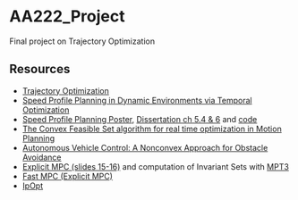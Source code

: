 # AA222_Project
Final project on Trajectory Optimization

## Resources  
* [Trajectory Optimization](http://www.matthewpeterkelly.com/tutorials/trajectoryOptimization/index.html)  
* [Speed Profile Planning in Dynamic Environments via Temporal Optimization](http://www.cs.cmu.edu/~cliu6/files/iv17-2.pdf)
* [Speed Profile Planning Poster](http://www.cs.cmu.edu/~cliu6/files/iv17-2poster.pdf), [Dissertation ch 5.4 & 6](http://www.cs.cmu.edu/~cliu6/files/dissertation.pdf) and [code](https://github.com/changliuliu/TemporalOptimization)   
* [The Convex Feasible Set algorithm for real time optimization in Motion Planning](https://arxiv.org/pdf/1709.00627.pdf) 
* [Autonomous Vehicle Control: A Nonconvex Approach for Obstacle Avoidance](https://www.researchgate.net/publication/303905926_Autonomous_Vehicle_Control_A_Nonconvex_Approach_for_Obstacle_Avoidance)  
* [Explicit MPC (slides 15-16)](https://stanford.edu/class/ee364b/lectures/mpc_slides.pdf) and computation of Invariant Sets with [MPT3](https://www.mpt3.org/UI/Invariance)  
* [Fast MPC (Explicit MPC)](https://web.stanford.edu/~boyd/papers/pdf/fast_mpc.pdf)  
* [IpOpt](http://cepac.cheme.cmu.edu/pasilectures/biegler/ipopt.pdf)  

